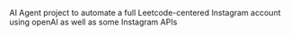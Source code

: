 AI Agent project to automate a full Leetcode-centered Instagram account using openAI as well as some Instagram APIs